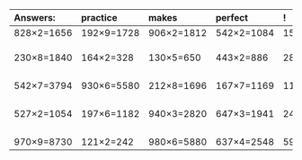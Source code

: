 | Answers: | practice | makes | perfect | ! |
| :--- | :--- | :--- | :--- | :--- |
| 828×2=1656 | 192×9=1728 | 906×2=1812 | 542×2=1084 | 155×3=465 | 
|   |   |   |   |   | 
|   |   |   |   |   | 
|   |   |   |   |   | 
| 230×8=1840 | 164×2=328 | 130×5=650 | 443×2=886 | 289×6=1734 | 
|   |   |   |   |   | 
|   |   |   |   |   | 
|   |   |   |   |   | 
|   |   |   |   |   | 
| 542×7=3794 | 930×6=5580 | 212×8=1696 | 167×7=1169 | 112×8=896 | 
|   |   |   |   |   | 
|   |   |   |   |   | 
|   |   |   |   |   | 
|   |   |   |   |   | 
| 527×2=1054 | 197×6=1182 | 940×3=2820 | 647×3=1941 | 240×6=1440 | 
|   |   |   |   |   | 
|   |   |   |   |   | 
|   |   |   |   |   | 
|   |   |   |   |   | 
| 970×9=8730 | 121×2=242 | 980×6=5880 | 637×4=2548 | 596×5=2980 | 

